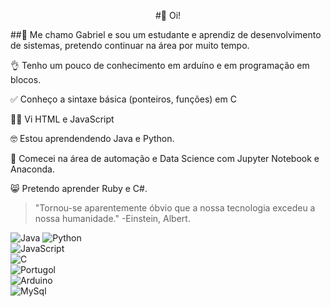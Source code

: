 <p align="center">
#👋 Oi!

##👀 Me chamo Gabriel e sou um estudante e aprendiz de desenvolvimento de sistemas, pretendo continuar na área por muito tempo.



👌 Tenho um pouco de conhecimento em arduíno e em programação em blocos.

✅ Conheço a sintaxe básica (ponteiros, funções) em C

🧑‍💻 Vi HTML e JavaScript

🤓 Estou aprendendendo Java e Python.

🫡 Comecei na área de automação e Data Science com Jupyter Notebook e Anaconda.

😸 Pretendo aprender Ruby e C#.



> "Tornou-se aparentemente óbvio que a nossa tecnologia excedeu a nossa humanidade."
> -Einstein, Albert.



![Java](https://img.shields.io/badge/Java-ED8B00?style=for-the-badge&logo=buymeacoffee&logoColor=white)
![Python](https://img.shields.io/badge/Python-3776AB?style=for-the-badge&logo=python&logoColor=white)  
![JavaScript](https://img.shields.io/badge/JavaScript-F7DF1E?style=for-the-badge&logo=javascript&logoColor=white)  
![C](https://img.shields.io/badge/C-A8B9CC?style=for-the-badge&logo=c&logoColor=white)  
![Portugol](https://img.shields.io/badge/Portugol-00589C?style=for-the-badge&logo=code&logoColor=white)  
![Arduino](https://img.shields.io/badge/Arduino-00979D?style=for-the-badge&logo=arduino&logoColor=white)  
![MySql](https://img.shields.io/badge/Java-ADD8E6?style=for-the-badge&logo=mysql&logoColor=white)   
</p>
